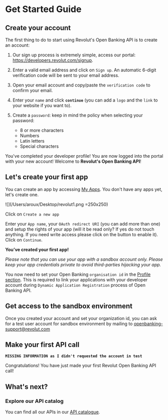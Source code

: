 # Get Started Guide

## Create your account

The first thing to do to start using Revolut's Open Banking API is to create an account:

1. Our sign up process is extremely simple, access our portal: https://developers.revolut.com/signup.
2. Enter a valid email address and click on `Sign up`. An automatic 6-digit verification code will be sent to your email address.
3. Open your email account and copy/paste the `verification code` to confirm your email.
4. Enter your `name` and click **`continue`** (you can add a `logo` and the `link` to your website if you want to).
5. Create a `password`: keep in mind the policy when selecting your password:

   - 8 or more characters
   - Numbers
   - Latin letters
   - Special characters

You've completed your developer profile!
You are now logged into the portal with your new account! Welcome to __Revolut's Open Banking API__!


## Let's create your first app

You can create an app by accessing [My Apps](https://developers.revolut.com/apps). You don't have any apps yet, let's create one.

![](/Users/aroux/Desktop/revolut1.png =250x250)

Click on `Create a new app`

Enter your `App name`, your `OAuth redirect URI` (you can add more than one) and setup the rights of your app (will it be read only? If yes do not touch anything. If you need write access please click on the button to enable it). Click on `Continue`.

**You’ve created your first app!**

*Please note that you can use your app with a sandbox account only. Please keep your app credentials private to avoid third-parties hijacking your app.*

You now need to set your Open Banking `organisation id` in the [Profile section](https://developers.revolut.com/profile). This is required to link your applications with your developer account during `Dynamic Application Registration` process of Open Banking API.

## Get access to the sandbox environment
Once you created your account and set your organization id, you can ask for a test user account for sandbox environment by mailing to openbanking-support@revolut.com

## Make your first API call

**`MISSING INFORMATION as I didn't requested the account in test`**

Congratulations! You have just made your first Revolut Open Banking API call!

## What's next?

### Explore our API catalog

You can find all our APIs in our [API catalogue](https://revolut-engineering.github.io/oba/#account-and-transaction-api).
